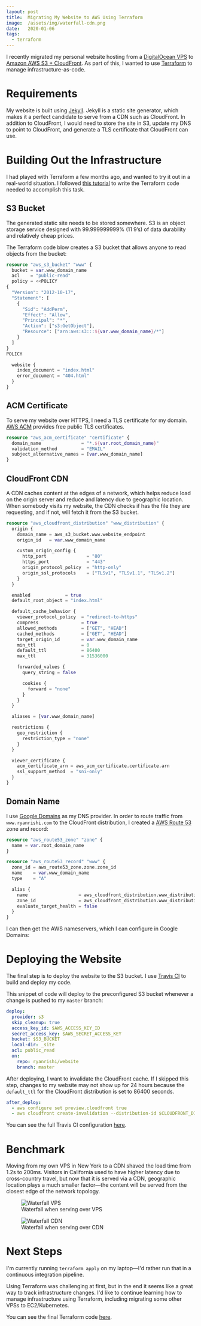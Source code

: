 ```yaml
---
layout: post
title:  Migrating My Website to AWS Using Terraform
image:  /assets/img/waterfall-cdn.png
date:   2020-01-06
tags:
  - terraform
---
```


I recently migrated my personal website hosting from a [DigitalOcean VPS](https://www.digitalocean.com/products/droplets/) to [Amazon AWS S3 + CloudFront](https://aws.amazon.com/premiumsupport/knowledge-center/cloudfront-serve-static-website/). As part of this, I wanted to use [Terraform](https://www.terraform.io/) to manage infrastructure-as-code.

# Requirements
My website is built using [Jekyll](https://jekyllrb.com/). Jekyll is a static site generator, which makes it a perfect candidate to serve from a CDN such as CloudFront. In addition to CloudFront, I would need to store the site in S3, update my DNS to point to CloudFront, and generate a TLS certificate that CloudFront can use.

# Building Out the Infrastructure
I had played with Terraform a few months ago, and wanted to try it out in a real-world situation. I followed [this tutorial](https://medium.com/runatlantis/hosting-our-static-site-over-ssl-with-s3-acm-cloudfront-and-terraform-513b799aec0f) to write the Terraform code needed to accomplish this task.

## S3 Bucket
The generated static site needs to be stored somewhere. S3 is an object storage service designed with 99.999999999% (11 9’s) of data durability and relatively cheap prices.

The Terraform code blow creates a S3 bucket that allows anyone to read objects from the bucket:
```terraform
resource "aws_s3_bucket" "www" {
  bucket = var.www_domain_name
  acl    = "public-read"
  policy = <<POLICY
{
  "Version": "2012-10-17",
  "Statement": [
    {
      "Sid": "AddPerm",
      "Effect": "Allow",
      "Principal": "*",
      "Action": ["s3:GetObject"],
      "Resource": ["arn:aws:s3:::${var.www_domain_name}/*"]
    }
  ]
}
POLICY

  website {
    index_document = "index.html"
    error_document = "404.html"
  }
}
```

## ACM Certificate
To serve my website over HTTPS, I need a TLS certificate for my domain. [AWS ACM](https://aws.amazon.com/certificate-manager/) provides free public TLS certificates.
```terraform
resource "aws_acm_certificate" "certificate" {
  domain_name               = "*.${var.root_domain_name}"
  validation_method         = "EMAIL"
  subject_alternative_names = [var.www_domain_name]
}
```

## CloudFront CDN
A CDN caches content at the edges of a network, which helps reduce load on the origin server and reduce and latency due to geographic location. When somebody visits my website, the CDN checks if has the file they are requesting, and if not, will fetch it from the S3 bucket.
```terraform
resource "aws_cloudfront_distribution" "www_distribution" {
  origin {
    domain_name = aws_s3_bucket.www.website_endpoint
    origin_id   = var.www_domain_name

    custom_origin_config {
      http_port               = "80"
      https_port              = "443"
      origin_protocol_policy  = "http-only"
      origin_ssl_protocols    = ["TLSv1", "TLSv1.1", "TLSv1.2"]
    }
  }

  enabled             = true
  default_root_object = "index.html"

  default_cache_behavior {
    viewer_protocol_policy  = "redirect-to-https"
    compress                = true
    allowed_methods         = ["GET", "HEAD"]
    cached_methods          = ["GET", "HEAD"]
    target_origin_id        = var.www_domain_name
    min_ttl                 = 0
    default_ttl             = 86400
    max_ttl                 = 31536000

    forwarded_values {
      query_string = false

      cookies {
        forward = "none"
      }
    }
  }

  aliases = [var.www_domain_name]

  restrictions {
    geo_restriction {
      restriction_type = "none"
    }
  }

  viewer_certificate {
    acm_certificate_arn = aws_acm_certificate.certificate.arn
    ssl_support_method  = "sni-only"
  }
}

```

## Domain Name
I use [Google Domains](https://domains.google/) as my DNS provider. In order to route traffic from `www.ryanrishi.com` to the CloudFront distribution, I created a [AWS Route 53](https://aws.amazon.com/route53/) zone and record:
```terraform
resource "aws_route53_zone" "zone" {
  name = var.root_domain_name
}

resource "aws_route53_record" "www" {
  zone_id = aws_route53_zone.zone.zone_id
  name    = var.www_domain_name
  type    = "A"

  alias {
    name                   = aws_cloudfront_distribution.www_distribution.domain_name
    zone_id                = aws_cloudfront_distribution.www_distribution.hosted_zone_id
    evaluate_target_health = false
  }
}
```

I can then get the AWS nameservers, which I can configure in Google Domains:
<script src="https://asciinema.org/a/bJOwrCeOn5bgh6PprRU8ZNa1k.js" id="asciicast-bJOwrCeOn5bgh6PprRU8ZNa1k" async data-autoplay="true" data-loop="true" data-cols="480" data-rows="10"></script>

# Deploying the Website
The final step is to deploy the website to the S3 bucket. I use [Travis CI](https://travis-ci.org/) to build and deploy my code.

This snippet of code will deploy to the preconfigured S3 bucket whenever a change is pushed to my `master` branch:
```yaml
deploy:
  provider: s3
  skip_cleanup: true
  access_key_id: $AWS_ACCESS_KEY_ID
  secret_access_key: $AWS_SECRET_ACCESS_KEY
  bucket: $S3_BUCKET
  local-dir: _site
  acl: public_read
  on:
    repo: ryanrishi/website
    branch: master
```

After deploying, I want to invalidate the CloudFront cache. If I skipped this step, changes to my website may not show up for 24 hours because the `default_ttl` for the CloudFront distribution is set to 86400 seconds.
```yaml
after_deploy:
  - aws configure set preview.cloudfront true
  - aws cloudfront create-invalidation --distribution-id $CLOUDFRONT_DISTRIBUTION_ID --paths "/*"
```

You can see the full Travis CI configuration [here](https://github.com/ryanrishi/website/commit/fcc70801ece6d09b494f6026476213696eb59e65#diff-354f30a63fb0907d4ad57269548329e3).

# Benchmark
Moving from my own VPS in New York to a CDN shaved the load time from 1.2s to 200ms. Visitors in California used to have higher latency due to cross-country travel, but now that it is served via a CDN, geographic location plays a much smaller factor&mdash;the content will be served from the closest edge of the network topology.

<figure class="image">
  <img src="/assets/img/waterfall-vps.png" alt="Waterfall VPS" />
  <figcaption>Waterfall when serving over VPS</figcaption>
</figure>

<figure class="image">
  <img src="/assets/img/waterfall-cdn.png" alt="Waterfall CDN" />
  <figcaption>Waterfall when serving over CDN</figcaption>
</figure>

# Next Steps
I'm currently running `terraform apply` on my laptop&mdash;I'd rather run that in a continuous integration pipeline.

Using Terraform was challenging at first, but in the end it seems like a great way to track infrastructure changes. I'd like to continue learning how to manage infrastructure using Terraform, including migrating some other VPSs to EC2/Kubernetes.

You can see the final Terraform code [here](https://github.com/ryanrishi/devops/tree/f858d1448d5105df3a231c91fc60882b82d4d05a).
